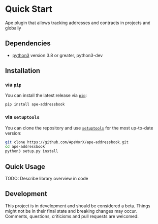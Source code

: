 # Quick Start

Ape plugin that allows tracking addresses and contracts in projects and globally

## Dependencies

* [python3](https://www.python.org/downloads) version 3.8 or greater, python3-dev

## Installation

### via `pip`

You can install the latest release via [`pip`](https://pypi.org/project/pip/):

```bash
pip install ape-addressbook
```

### via `setuptools`

You can clone the repository and use [`setuptools`](https://github.com/pypa/setuptools) for the most up-to-date version:

```bash
git clone https://github.com/ApeWorX/ape-addressbook.git
cd ape-addressbook
python3 setup.py install
```

## Quick Usage

TODO: Describe library overview in code

## Development

This project is in development and should be considered a beta.
Things might not be in their final state and breaking changes may occur.
Comments, questions, criticisms and pull requests are welcomed.
